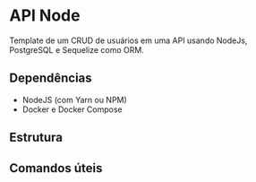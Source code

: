 # API Node
Template de um CRUD de usuários em uma API usando NodeJs, PostgreSQL e Sequelize como ORM.

## Dependências
- NodeJS (com Yarn ou NPM)
- Docker e Docker Compose

## Estrutura

## Comandos úteis

